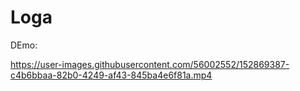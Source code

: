 # Loga

DEmo:


https://user-images.githubusercontent.com/56002552/152869387-c4b6bbaa-82b0-4249-af43-845ba4e6f81a.mp4

